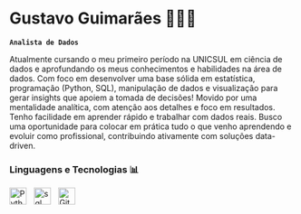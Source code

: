 # Gustavo Guimarães 👨🏻‍💻

**`Analista de Dados`**

Atualmente cursando o meu primeiro período na UNICSUL em ciência de dados e aprofundando os meus conhecimentos e habilidades na área de dados. Com foco em desenvolver uma base sólida em estatística, programação (Python, SQL), manipulação de dados e visualização para gerar insights que apoiem a tomada de decisões!
Movido por uma mentalidade analítica, com atenção aos detalhes e foco em resultados. Tenho facilidade em aprender rápido e trabalhar com dados reais. Busco uma oportunidade para colocar em prática tudo o que venho aprendendo e evoluir como profissional, contribuindo ativamente com soluções data-driven.

### Linguagens e Tecnologias 📊
<img 
    align="left" 
    alt="Python" 
    title="Python"
    width="30px" 
    style="padding-right: 10px;" 
    src="https://cdn.jsdelivr.net/gh/devicons/devicon@latest/icons/python/python-original.svg" 
/>
<img
    align="left" 
    alt="sql" 
    title="sql"
    width="30px" 
    style="padding-right: 10px;" 
    src="https://cdn.jsdelivr.net/gh/devicons/devicon@latest/icons/azuresqldatabase/azuresqldatabase-original.svg"
/>
<img 
    align="left" 
    alt="Git" 
    title="Git"
    width="30px" 
    style="padding-right: 10px;" 
    src="https://cdn.jsdelivr.net/gh/devicons/devicon@latest/icons/git/git-original.svg" 
/>
